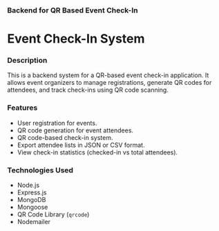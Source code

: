 ### Backend for QR Based Event Check-In

# Event Check-In System

### Description
This is a backend system for a QR-based event check-in application. It allows event organizers to manage registrations, generate QR codes for attendees, and track check-ins using QR code scanning.

### Features
- User registration for events.
- QR code generation for event attendees.
- QR code-based check-in system.
- Export attendee lists in JSON or CSV format.
- View check-in statistics (checked-in vs total attendees).

### Technologies Used
- Node.js
- Express.js
- MongoDB
- Mongoose
- QR Code Library (`qrcode`)
- Nodemailer

